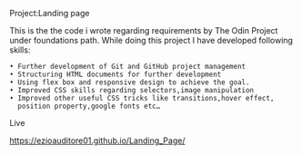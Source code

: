 ﻿
Project:Landing page

This is the the code i wrote regarding requirements by The Odin Project under foundations path.
While doing this project I have developed following skills:<br />

    • Further development of Git and GitHub project management
    • Structuring HTML documents for further development
    • Using flex box and responsive design to achieve the goal.
    • Improved CSS skills regarding selectors,image manipulation
    • Improved other useful CSS tricks like transitions,hover effect,
      position property,google fonts etc…


Live 

https://ezioauditore01.github.io/Landing_Page/







